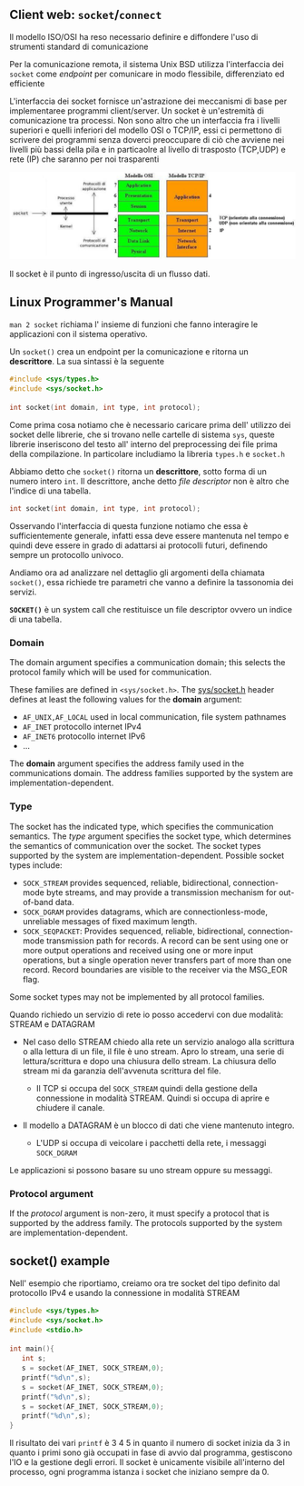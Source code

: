 ## Client web: `socket`/`connect`

Il modello ISO/OSI ha reso necessario definire e diffondere l'uso di strumenti standard di comunicazione

Per la comunicazione remota, il sistema Unix BSD utilizza l'interfaccia dei `socket` come *endpoint* per comunicare in modo flessibile, differenziato ed efficiente

L'interfaccia dei socket fornisce un'astrazione dei meccanismi di base per implementaree programmi client/server. Un socket è un'estremità di comunicazione tra processi. Non sono altro che un interfaccia fra i livelli superiori e quelli inferiori del modello OSI o TCP/IP, essi ci permettono di scrivere dei programmi senza doverci preoccupare di ciò che avviene nei livelli più bassi della pila e in particaolre al livello di trasposto (TCP,UDP) e rete (IP) che saranno per noi trasparenti

![1681055392899](image/Socket/1681055392899.png)

Il socket è il punto di ingresso/uscita di un flusso dati.

## Linux Programmer's Manual

`man 2 socket` richiama l' insieme di funzioni che fanno interagire le applicazioni con il sistema operativo.

Un `socket()` crea un endpoint per la comunicazione e ritorna un **descrittore**. La sua sintassi è la seguente

```c
#include <sys/types.h>
#include <sys/socket.h>

int socket(int domain, int type, int protocol);
```

Come prima cosa notiamo che è necessario caricare prima dell' utilizzo dei socket delle librerie, che si trovano nelle cartelle di sistema `sys`, queste librerie inseriscono del testo all' interno del preprocessing dei file prima della compilazione. In particolare includiamo la libreria `types.h` e `socket.h` 

Abbiamo detto che `socket()` ritorna un **descrittore**, sotto forma di un numero intero `int`. Il descrittore, anche detto *file descriptor* non è altro che l'indice di una tabella. 

```c
int socket(int domain, int type, int protocol);
```

Osservando l'interfaccia di questa funzione notiamo che essa è sufficientemente generale, infatti essa deve essere mantenuta nel tempo e quindi deve essere in grado di adattarsi ai protocolli futuri, definendo sempre un protocollo univoco.

Andiamo ora ad analizzare nel dettaglio gli argomenti della chiamata `socket()`, essa richiede tre parametri che vanno a definire la tassonomia dei servizi.

**`SOCKET()`** è un system call che restituisce un file descriptor ovvero un indice di una tabella.

### Domain

The domain argument specifies a communication domain; this selects the protocol family which will be used for communication.

These families are defined in `<sys/socket.h>`. The [sys/socket.h](https://pubs.opengroup.org/onlinepubs/7908799/xns/syssocket.h.html) header defines at least the following values for the **domain** argument:

* `AF_UNIX,AF_LOCAL`  used in local communication, file system pathnames
* `AF_INET` protocollo internet IPv4
* `AF_INET6` protocollo internet IPv6
* ...

The **domain** argument specifies the address family used in the communications domain. The address families supported by the system are implementation-dependent.

### Type

The socket has the indicated type, which specifies the communication semantics. The *type* argument specifies the socket type, which determines the semantics of communication over the socket. The socket types supported by the system are implementation-dependent. Possible socket types include:

* `SOCK_STREAM` provides sequenced, reliable, bidirectional, connection-mode byte streams, and may provide a transmission mechanism for out-of-band data.
* `SOCK_DGRAM` provides datagrams, which are connectionless-mode, unreliable messages of fixed maximum length.
* `SOCK_SEQPACKET`: Provides sequenced, reliable, bidirectional, connection-mode transmission path for records. A record can be sent using one or more output operations and received using one or more input operations, but a single operation never transfers part of more than one record. Record boundaries are visible to the receiver via the MSG_EOR flag. 

Some socket types may not be implemented by all protocol families.

Quando richiedo un servizio di rete io posso accedervi con due modalità: STREAM e DATAGRAM

* Nel caso dello STREAM chiedo alla rete un servizio analogo alla scrittura o alla lettura di un file, il file è uno stream. Apro lo stream, una serie di lettura/scrittura e dopo una chiusura dello stream. La chiusura dello stream mi da garanzia dell'avvenuta scrittura del file.

  * Il TCP si occupa del `SOCK_STREAM` quindi della gestione della connessione in modalità STREAM. Quindi si occupa di aprire e chiudere il canale.
* Il modello a DATAGRAM è un blocco di dati che viene mantenuto integro.

  * L'UDP si occupa di veicolare i pacchetti della rete, i messaggi `SOCK_DGRAM`

Le applicazioni si possono basare su uno stream oppure su messaggi.

### Protocol argument

If the *protocol* argument is non-zero, it must specify a protocol that is supported by the address family. The protocols supported by the system are implementation-dependent.

## socket() example

Nell' esempio che riportiamo, creiamo ora tre socket del tipo definito dal protocollo IPv4 e usando la connessione in modalità STREAM

```c
#include <sys/types.h>
#include <sys/socket.h>
#include <stdio.h>

int main(){
   int s;
   s = socket(AF_INET, SOCK_STREAM,0);
   printf("%d\n",s);
   s = socket(AF_INET, SOCK_STREAM,0);
   printf("%d\n",s);
   s = socket(AF_INET, SOCK_STREAM,0);
   printf("%d\n",s);
}
```

Il risultato dei vari `printf` è 3 4 5 in quanto il numero di socket inizia da 3 in quanto i primi sono già occupati in fase di avvio dal programma, gestiscono l'IO e la gestione degli errori. Il socket è unicamente visibile all'interno del processo, ogni programma istanza i socket che iniziano sempre da 0.
